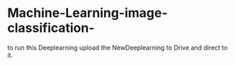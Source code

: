 # Machine-Learning-image-classification-
to run this Deeplearning upload the NewDeeplearning to Drive and direct to it.
